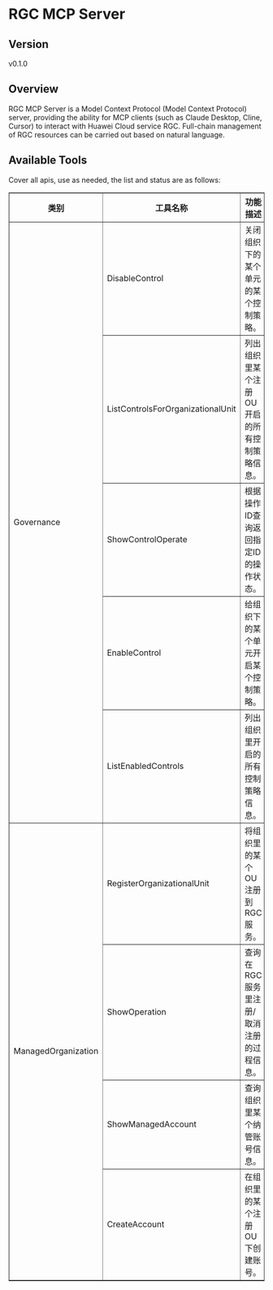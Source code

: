 # RGC MCP Server 


## Version
v0.1.0

## Overview

RGC MCP Server is a Model Context Protocol (Model Context Protocol) server, providing the ability for MCP clients (such as Claude Desktop, Cline, Cursor) to interact with Huawei Cloud service RGC. Full-chain management of RGC resources can be carried out based on natural language.

## Available Tools
Cover all apis, use as needed, the list and status are as follows:

<html>
    <head></head>
    <body>
        <table border="1" cellspacing="0" cellpadding="5">
            <tbody>
                <tr>
                    <th>类别</th>
                    <th>工具名称</th>
                    <th>功能描述</th>
                    <th>状态</th>
                </tr>
                <tr>
                    <td rowspan="5">Governance</td>
                    <td>DisableControl</td>
                    <td>关闭组织下的某个单元的某个控制策略。</td>
                    <td>To be tested</td>
                </tr>
                <tr>
                    <td>ListControlsForOrganizationalUnit</td>
                    <td>列出组织里某个注册OU开启的所有控制策略信息。</td>
                    <td>To be tested</td>
                </tr>
                <tr>
                    <td>ShowControlOperate</td>
                    <td>根据操作ID查询返回指定ID的操作状态。</td>
                    <td>To be tested</td>
                </tr>
                <tr>
                    <td>EnableControl</td>
                    <td>给组织下的某个单元开启某个控制策略。</td>
                    <td>To be tested</td>
                </tr>
                <tr>
                    <td>ListEnabledControls</td>
                    <td>列出组织里开启的所有控制策略信息。</td>
                    <td>To be tested</td>
                </tr>
                <tr>
                    <td rowspan="4">ManagedOrganization</td>
                    <td>RegisterOrganizationalUnit</td>
                    <td>将组织里的某个OU注册到RGC服务。</td>
                    <td>To be tested</td>
                </tr>
                <tr>
                    <td>ShowOperation</td>
                    <td>查询在RGC服务里注册/取消注册的过程信息。</td>
                    <td>To be tested</td>
                </tr>
                <tr>
                    <td>ShowManagedAccount</td>
                    <td>查询组织里某个纳管账号信息。</td>
                    <td>To be tested</td>
                </tr>
                <tr>
                    <td>CreateAccount</td>
                    <td>在组织里的某个注册OU下创建账号。</td>
                    <td>To be tested</td>
                </tr>
            </tbody>
        </table>
    </body>
</html>

